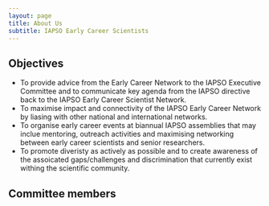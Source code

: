 ```yaml
---
layout: page
title: About Us
subtitle: IAPSO Early Career Scientists
---
```


## Objectives

* To provide advice from the Early Career Network to the IAPSO Executive Committee and to communicate key agenda from the IAPSO directive back to the IAPSO Early Career Scientist Network.
* To maximise impact and connectivity of the IAPSO Early Career Network by liasing with other national and international networks.
* To organise early career events at biannual IAPSO assemblies that may inclue mentoring, outreach activities and maximising networking between early career scientists and senior researchers. 
* To promote diveristy as actively as possible and to create awareness of the assoicated gaps/challenges and discrimination that currently exist withing the scientific community.

## Committee members
